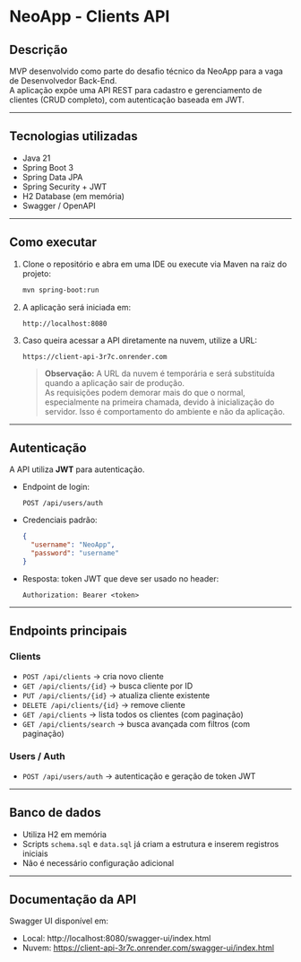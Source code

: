# NeoApp - Clients API

## Descrição
MVP desenvolvido como parte do desafio técnico da NeoApp para a vaga de Desenvolvedor Back-End.  
A aplicação expõe uma API REST para cadastro e gerenciamento de clientes (CRUD completo), com autenticação baseada em JWT.

---

## Tecnologias utilizadas
- Java 21
- Spring Boot 3
- Spring Data JPA
- Spring Security + JWT
- H2 Database (em memória)
- Swagger / OpenAPI

---

## Como executar
1. Clone o repositório e abra em uma IDE ou execute via Maven na raiz do projeto:
   ```bash
   mvn spring-boot:run
   ```
2. A aplicação será iniciada em:
   ```
   http://localhost:8080
   ```
3. Caso queira acessar a API diretamente na nuvem, utilize a URL:
   ```
   https://client-api-3r7c.onrender.com
   ```

   > **Observação:** A URL da nuvem é temporária e será substituída quando a aplicação sair de produção.  
   > As requisições podem demorar mais do que o normal, especialmente na primeira chamada, devido à inicialização do servidor. Isso é comportamento do ambiente e não da aplicação.


---

## Autenticação
A API utiliza **JWT** para autenticação.

- Endpoint de login:
  ```
  POST /api/users/auth
  ```
- Credenciais padrão:
  ```json
  {
    "username": "NeoApp",
    "password": "username"
  }
  ```
- Resposta: token JWT que deve ser usado no header:
  ```
  Authorization: Bearer <token>
  ```

---

## Endpoints principais

### Clients
- `POST /api/clients` → cria novo cliente
- `GET /api/clients/{id}` → busca cliente por ID
- `PUT /api/clients/{id}` → atualiza cliente existente
- `DELETE /api/clients/{id}` → remove cliente
- `GET /api/clients` → lista todos os clientes (com paginação)
- `GET /api/clients/search` → busca avançada com filtros (com paginação)

### Users / Auth
- `POST /api/users/auth` → autenticação e geração de token JWT  

---

## Banco de dados
- Utiliza H2 em memória 
- Scripts `schema.sql` e `data.sql` já criam a estrutura e inserem registros iniciais  
- Não é necessário configuração adicional

---

## Documentação da API
Swagger UI disponível em:
- Local: http://localhost:8080/swagger-ui/index.html
- Nuvem: https://client-api-3r7c.onrender.com/swagger-ui/index.html
  
